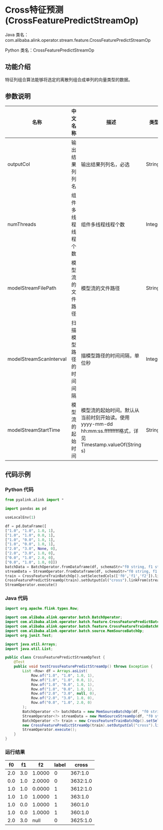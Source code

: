 # Cross特征预测 (CrossFeaturePredictStreamOp)
Java 类名：com.alibaba.alink.operator.stream.feature.CrossFeaturePredictStreamOp

Python 类名：CrossFeaturePredictStreamOp


## 功能介绍
特征列组合算法能够将选定的离散列组合成单列的向量类型的数据。

## 参数说明


| 名称 | 中文名称 | 描述 | 类型 | 是否必须？ | 默认值 |
| --- | --- | --- | --- | --- | --- |
| outputCol | 输出结果列列名 | 输出结果列列名，必选 | String | ✓ |  |
| numThreads | 组件多线程线程个数 | 组件多线程线程个数 | Integer |  | 1 |
| modelStreamFilePath | 模型流的文件路径 | 模型流的文件路径 | String |  | null |
| modelStreamScanInterval | 扫描模型路径的时间间隔 | 描模型路径的时间间隔，单位秒 | Integer |  | 10 |
| modelStreamStartTime | 模型流的起始时间 | 模型流的起始时间。默认从当前时刻开始读。使用yyyy-mm-dd hh:mm:ss.fffffffff格式，详见Timestamp.valueOf(String s) | String |  | null |


## 代码示例
### Python 代码
```python
from pyalink.alink import *

import pandas as pd

useLocalEnv(1)

df = pd.DataFrame([
["1.0", "1.0", 1.0, 1],
["1.0", "1.0", 0.0, 1],
["1.0", "0.0", 1.0, 1],
["1.0", "0.0", 1.0, 1],
["2.0", "3.0", None, 0],
["2.0", "3.0", 1.0, 0],
["0.0", "1.0", 2.0, 0],
["0.0", "1.0", 1.0, 0]])
batchData = BatchOperator.fromDataframe(df, schemaStr="f0 string, f1 string, f2 double, label bigint")
streamData = StreamOperator.fromDataframe(df, schemaStr="f0 string, f1 string, f2 double, label bigint")
train = CrossFeatureTrainBatchOp().setSelectedCols(['f0','f1','f2']).linkFrom(batchData)
CrossFeaturePredictStreamOp(train).setOutputCol("cross").linkFrom(streamData).print()
StreamOperator.execute()
```
### Java 代码
```java
import org.apache.flink.types.Row;

import com.alibaba.alink.operator.batch.BatchOperator;
import com.alibaba.alink.operator.batch.feature.CrossFeaturePredictBatchOp;
import com.alibaba.alink.operator.batch.feature.CrossFeatureTrainBatchOp;
import com.alibaba.alink.operator.batch.source.MemSourceBatchOp;
import org.junit.Test;

import java.util.Arrays;
import java.util.List;

public class CrossFeaturePredictStreamOpTest {
	@Test
	public void testCrossFeaturePredictStreamOp() throws Exception {
		List <Row> df = Arrays.asList(
			Row.of("1.0", "1.0", 1.0, 1),
			Row.of("1.0", "1.0", 0.0, 1),
			Row.of("1.0", "0.0", 1.0, 1),
			Row.of("1.0", "0.0", 1.0, 1),
			Row.of("2.0", "3.0", null, 0),
			Row.of("2.0", "3.0", 1.0, 0),
			Row.of("0.0", "1.0", 2.0, 0)
		);
		BatchOperator <?> batchData = new MemSourceBatchOp(df, "f0 string, f1 string, f2 double, label int");
		StreamOperator<?> streamData = new MemSourceStreamOp(df, "f0 string, f1 string, f2 double, label int");
		BatchOperator <?> train = new CrossFeatureTrainBatchOp().setSelectedCols("f0", "f1", "f2").linkFrom(batchData);
		new CrossFeaturePredictStreamOp(train).setOutputCol("cross").linkFrom(streamData).print();
		StreamOperator.execute();
	}
}
```

### 运行结果

f0|f1|f2|label|cross
---|---|---|-----|-----
2.0|3.0|1.0000|0|$36$7:1.0
0.0|1.0|2.0000|0|$36$32:1.0
1.0|1.0|0.0000|1|$36$12:1.0
1.0|1.0|1.0000|1|$36$3:1.0
1.0|0.0|1.0000|1|$36$0:1.0
1.0|0.0|1.0000|1|$36$0:1.0
2.0|3.0|null|0|$36$25:1.0
